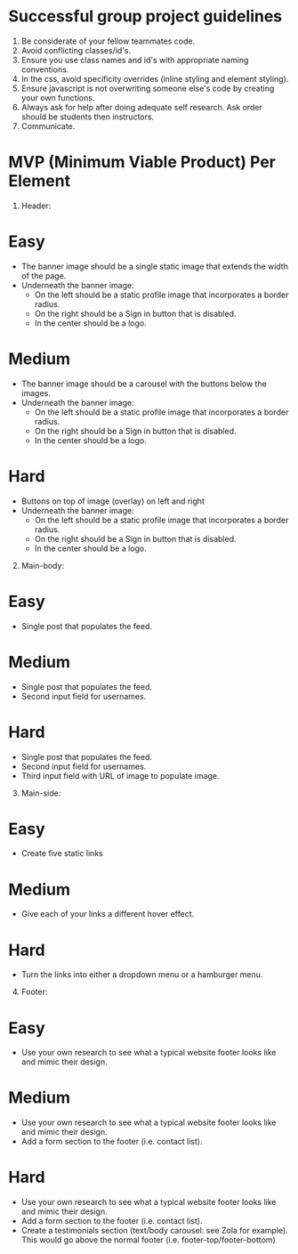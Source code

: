 # Successful group project guidelines

  1. Be considerate of your fellow teammates code.
  2. Avoid conflicting classes/id's.
  3. Ensure you use class names and id's with appropriate naming conventions.
  4. In the css, avoid specificity overrides (inline styling and element styling).
  5. Ensure javascript is not overwriting someone else's code by creating your own functions.
  6. Always ask for help after doing adequate self research.  Ask order should be students then instructors.
  7. Communicate.

# MVP (Minimum Viable Product) Per Element

1. Header:
#     Easy
   - The banner image should be a single static image that extends the width of the page.
   - Underneath the banner image:
     - On the left should be a static profile image that incorporates a border radius.
     - On the right should be a Sign in button that is disabled.
     - In the center should be a logo.

#     Medium
   - The banner image should be a carousel with the buttons below the images.
   - Underneath the banner image:
     - On the left should be a static profile image that incorporates a border radius.
     - On the right should be a Sign in button that is disabled.
     - In the center should be a logo.
       
#     Hard
   - Buttons on top of image (overlay) on left and right
   - Underneath the banner image:
     - On the left should be a static profile image that incorporates a border radius.
     - On the right should be a Sign in button that is disabled.
     - In the center should be a logo.

  2. Main-body:
#     Easy
   - Single post that populates the feed.  

#     Medium
   - Single post that populates the feed.
   - Second input field for usernames.

#     Hard
   - Single post that populates the feed.
   - Second input field for usernames.
   - Third input field with URL of image to populate image.

  3. Main-side:
#     Easy
   - Create five static links
  
#     Medium
   - Give each of your links a different hover effect.
  
#     Hard
   - Turn the links into either a dropdown menu or a hamburger menu.

  4. Footer:
#     Easy
   - Use your own research to see what a typical website footer looks like and mimic their design.
  
#     Medium
   - Use your own research to see what a typical website footer looks like and mimic their design.
   - Add a form section to the footer (i.e. contact list).
  
#     Hard
   - Use your own research to see what a typical website footer looks like and mimic their design.
   - Add a form section to the footer (i.e. contact list).
   - Create a testimonials section (text/body carousel: see Zola for example). This would go above the normal footer (i.e. footer-top/footer-bottom)
